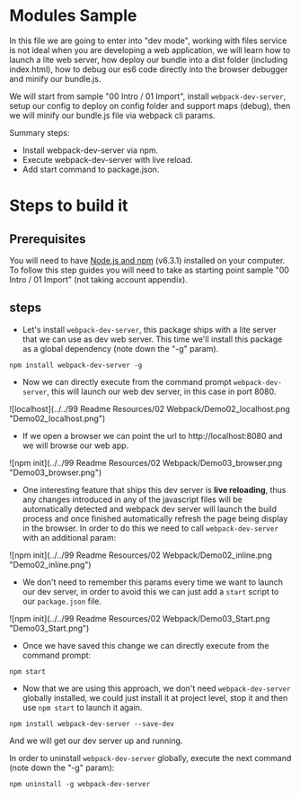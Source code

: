 # Modules Sample

In this file we are going to enter into "dev mode", working with files service
is not ideal when you are developing a web application, we will learn how to launch
a lite web server, how deploy our bundle into a dist folder (including index.html),
how to debug our es6 code directly into the browser debugger and minify
our bundle.js.

We will start from sample "00 Intro / 01 Import", install `webpack-dev-server`, setup our config
to deploy on config folder and support maps (debug), then we will minify
our bundle.js file via webpack cli params.

Summary steps:
 - Install webpack-dev-server via npm.
 - Execute webpack-dev-server with live reload.
 - Add start command to package.json.

# Steps to build it

## Prerequisites

You will need to have [Node.js and npm](https://nodejs.org/en/) (v6.3.1) installed on your computer. To follow this step guides you will need to take as starting point sample "00 Intro / 01 Import" (not taking account appendix).

## steps

- Let's install `webpack-dev-server`, this package ships with a lite server that we
can use as dev web server. This time we'll install this package as a global dependency (note down the "-g" param).

````
npm install webpack-dev-server -g
````

- Now we can directly execute from the command prompt `webpack-dev-server`, this
will launch our web dev server, in this case in port 8080.

![localhost](../../99 Readme Resources/02 Webpack/Demo02_localhost.png "Demo02_localhost.png")

- If we open a browser we can point the url to http://localhost:8080 and we will browse our web app.

![npm init](../../99 Readme Resources/02 Webpack/Demo03_browser.png "Demo03_browser.png")

- One interesting feature that ships this dev server is **live reloading**, thus any changes introduced in any of the javascript files will be automatically detected and webpack dev server will launch the build process and once finished automatically refresh the page being display in the browser. In order to do this we need to call `webpack-dev-server` with an additional param:

![npm init](../../99 Readme Resources/02 Webpack/Demo02_inline.png "Demo02_inline.png")

- We don't need to remember this params every time we want to launch our dev
server, in order to avoid this we can just add a `start` script to our `package.json` file.

![npm init](../../99 Readme Resources/02 Webpack/Demo03_Start.png "Demo03_Start.png")

- Once we have saved this change we can directly execute from the command prompt:

````
npm start
````

- Now that we are using this approach, we don't need `webpack-dev-server` globally installed, we could just install it at project level, stop it and then use `npm start` to launch it again.

````
npm install webpack-dev-server --save-dev
````

And we will get our dev server up and running.

In order to uninstall `webpack-dev-server` globally, execute the next command (note down the "-g" param):

````
npm uninstall -g webpack-dev-server
````
